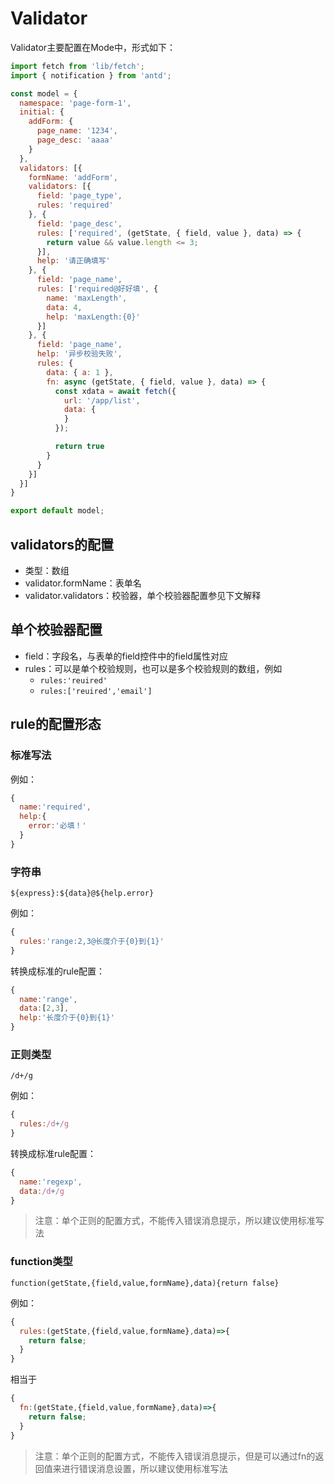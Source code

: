 # Validator

Validator主要配置在Mode中，形式如下：

```js
import fetch from 'lib/fetch';
import { notification } from 'antd';

const model = {
  namespace: 'page-form-1',
  initial: {
    addForm: {
      page_name: '1234',
      page_desc: 'aaaa'
    }
  },
  validators: [{
    formName: 'addForm',
    validators: [{
      field: 'page_type',
      rules: 'required'
    }, {
      field: 'page_desc',
      rules: ['required', (getState, { field, value }, data) => {
        return value && value.length <= 3;
      }],
      help: '请正确填写'
    }, {
      field: 'page_name',
      rules: ['required@好好填', {
        name: 'maxLength',
        data: 4,
        help: 'maxLength:{0}'
      }]
    }, {
      field: 'page_name',
      help: '异步校验失败',
      rules: {
        data: { a: 1 },
        fn: async (getState, { field, value }, data) => {
          const xdata = await fetch({
            url: '/app/list',
            data: {
            }
          });

          return true
        }
      }
    }]
  }]
}

export default model;

```


## validators的配置

* 类型：数组
* validator.formName：表单名
* validator.validators：校验器，单个校验器配置参见下文解释


## 单个校验器配置

* field：字段名，与表单的field控件中的field属性对应
* rules：可以是单个校验规则，也可以是多个校验规则的数组，例如
  + `rules:'reuired'`
  + `rules:['reuired','email']`

## rule的配置形态

### 标准写法

例如：
```js
{
  name:'required',
  help:{
    error:'必填！'
  }
}
```

### 字符串

`${express}:${data}@${help.error}`

例如：
```js
{
  rules:'range:2,3@长度介于{0}到{1}'
}
```

转换成标准的rule配置：

```js
{
  name:'range',
  data:[2,3],
  help:'长度介于{0}到{1}'
}
```

### 正则类型

`/d+/g`

例如：
```js
{
  rules:/d+/g
}
```

转换成标准rule配置：
```js
{
  name:'regexp',
  data:/d+/g
}
```

> 注意：单个正则的配置方式，不能传入错误消息提示，所以建议使用标准写法


### function类型

`function(getState,{field,value,formName},data){return false}`


例如：

```js
{
  rules:(getState,{field,value,formName},data)=>{
    return false;
  }
}
```

相当于

```js
{
  fn:(getState,{field,value,formName},data)=>{
    return false;
  }
}
```

> 注意：单个正则的配置方式，不能传入错误消息提示，但是可以通过fn的返回值来进行错误消息设置，所以建议使用标准写法


